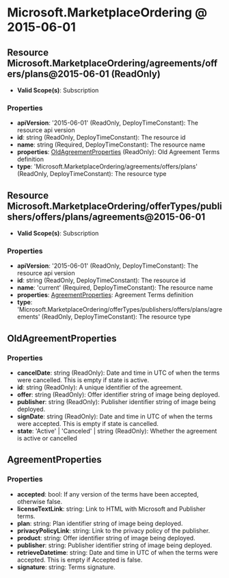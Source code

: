 # Microsoft.MarketplaceOrdering @ 2015-06-01

## Resource Microsoft.MarketplaceOrdering/agreements/offers/plans@2015-06-01 (ReadOnly)
* **Valid Scope(s)**: Subscription
### Properties
* **apiVersion**: '2015-06-01' (ReadOnly, DeployTimeConstant): The resource api version
* **id**: string (ReadOnly, DeployTimeConstant): The resource id
* **name**: string (Required, DeployTimeConstant): The resource name
* **properties**: [OldAgreementProperties](#oldagreementproperties) (ReadOnly): Old Agreement Terms definition
* **type**: 'Microsoft.MarketplaceOrdering/agreements/offers/plans' (ReadOnly, DeployTimeConstant): The resource type

## Resource Microsoft.MarketplaceOrdering/offerTypes/publishers/offers/plans/agreements@2015-06-01
* **Valid Scope(s)**: Subscription
### Properties
* **apiVersion**: '2015-06-01' (ReadOnly, DeployTimeConstant): The resource api version
* **id**: string (ReadOnly, DeployTimeConstant): The resource id
* **name**: 'current' (Required, DeployTimeConstant): The resource name
* **properties**: [AgreementProperties](#agreementproperties): Agreement Terms definition
* **type**: 'Microsoft.MarketplaceOrdering/offerTypes/publishers/offers/plans/agreements' (ReadOnly, DeployTimeConstant): The resource type

## OldAgreementProperties
### Properties
* **cancelDate**: string (ReadOnly): Date and time in UTC of when the terms were cancelled. This is empty if state is active.
* **id**: string (ReadOnly): A unique identifier of the agreement.
* **offer**: string (ReadOnly): Offer identifier string of image being deployed.
* **publisher**: string (ReadOnly): Publisher identifier string of image being deployed.
* **signDate**: string (ReadOnly): Date and time in UTC of when the terms were accepted. This is empty if state is cancelled.
* **state**: 'Active' | 'Canceled' | string (ReadOnly): Whether the agreement is active or cancelled

## AgreementProperties
### Properties
* **accepted**: bool: If any version of the terms have been accepted, otherwise false.
* **licenseTextLink**: string: Link to HTML with Microsoft and Publisher terms.
* **plan**: string: Plan identifier string of image being deployed.
* **privacyPolicyLink**: string: Link to the privacy policy of the publisher.
* **product**: string: Offer identifier string of image being deployed.
* **publisher**: string: Publisher identifier string of image being deployed.
* **retrieveDatetime**: string: Date and time in UTC of when the terms were accepted. This is empty if Accepted is false.
* **signature**: string: Terms signature.

